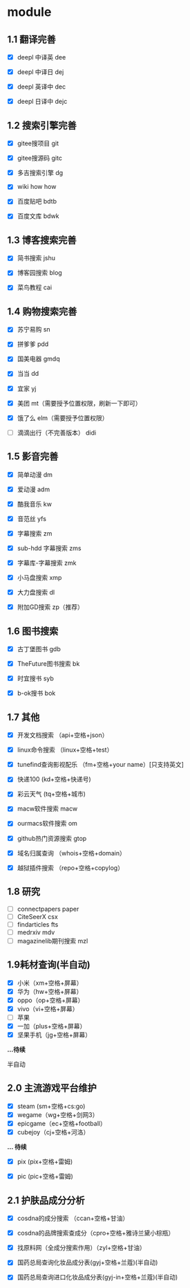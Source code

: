# module
## 1.1 翻译完善

- [x] deepl 中译英 dee
- [x] deepl 中译日 dej
- [x] deepl 英译中 dec
- [x] deepl 日译中 dejc



## 1.2 搜索引擎完善

- [x] gitee搜项目 git
- [x] gitee搜源码 gitc
- [x] 多吉搜索引擎 dg
- [x] wiki how     how
- [x] 百度贴吧 bdtb
- [x] 百度文库 bdwk





## 1.3 博客搜索完善

- [x] 简书搜索 jshu
- [x] 博客园搜索 blog
- [x] 菜鸟教程 cai





## 1.4 购物搜索完善

- [x] 苏宁易购 sn
- [x] 拼爹爹 pdd
- [x] 国美电器 gmdq
- [x] 当当 dd
- [x] 宜家 yj
- [x] 美团 mt（需要授予位置权限，刷新一下即可）
- [x] 饿了么 elm（需要授予位置权限）
- [ ] 滴滴出行（不完善版本） didi





## 1.5 影音完善

- [x] 简单动漫 dm
- [x] 爱动漫 adm
- [x] 酷我音乐 kw
- [x] 音范丝 yfs
- [x] 字幕搜索 zm
- [x] sub-hdd 字幕搜索 zms
- [x] 字幕库-字幕搜索 zmk
- [x] 小马盘搜索 xmp
- [x] 大力盘搜索 dl
- [x] 附加GD搜索 zp（推荐）



## 1.6 图书搜索

- [x] 古丁堡图书 gdb
- [x] TheFuture图书搜索 bk
- [x] 时宜搜书 syb
- [x] b-ok搜书 bok



## 1.7 其他

- [x] 开发文档搜索 （api+空格+json）
- [x] linux命令搜索 （linux+空格+test）
- [x] tunefind查询影视配乐 （fm+空格+your name）[只支持英文]
- [x] 快递100 (kd+空格+快递号)
- [x] 彩云天气 (tq+空格+城市)
- [x] macw软件搜索 macw
- [x] ourmacs软件搜索 om
- [x] github热门资源搜索 gtop
- [x] 域名归属查询 （whois+空格+domain）
- [x] 越狱插件搜索 （repo+空格+copylog）



## 1.8 研究

- [ ] connectpapers paper
- [ ] CiteSeerX csx
- [ ] findarticles fts
- [ ] medrxiv mdv
- [ ] magazinelib期刊搜索 mzl

## 1.9耗材查询(半自动)

- [x] 小米（xm+空格+屏幕）
- [x] 华为（hw+空格+屏幕）
- [x] oppo（op+空格+屏幕）
- [x] vivo（vi+空格+屏幕）
- [ ] 苹果
- [x] 一加（plus+空格+屏幕）
- [x] 坚果手机（jg+空格+屏幕）

**…待续**

半自动



## 2.0 主流游戏平台维护

- [x] steam (sm+空格+cs:go)
- [x] wegame（wg+空格+剑网3）
- [x] epicgame（ec+空格+football）
- [x] cubejoy（cj+空格+河洛）

**… 待续**

- [x] pix (pix+空格+雷姆)
- [x] pic (pic+空格+雷姆)


## 2.1 护肤品成分分析

- [x] cosdna的成分搜索 （ccan+空格+甘油）
- [x] cosdna的品牌搜索查成分（cpro+空格+雅诗兰黛小棕瓶）
- [x] 找原料网（全成分搜索作用）（zyl+空格+甘油）

- [x] 国药总局查询化妆品成分表(gyj+空格+兰蔻)(半自动)
- [x] 国药总局查询进口化妆品成分表(gyj-in+空格+兰蔻)(半自动)
